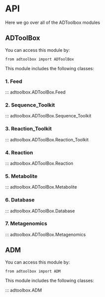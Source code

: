 # API

Here we go over all of the ADToolbox modules

## ADToolBox
You can access this module by:

```
from adtoolbox import ADToolBox 

```
This module includes the following classes:


### 1. Feed

::: adtoolbox.ADToolBox.Feed

### 2. Sequence_Toolkit 

::: adtoolbox.ADToolBox.Sequence_Toolkit

### 3. Reaction_Toolkit

::: adtoolbox.ADToolBox.Reaction_Toolkit

### 4. Reaction

::: adtoolbox.ADToolBox.Reaction

### 5. Metabolite

::: adtoolbox.ADToolBox.Metabolite

### 6. Database

::: adtoolbox.ADToolBox.Database

### 7. Metagenomics

::: adtoolbox.ADToolBox.Metagenomics


## ADM

You can access this module by:

```
from adtoolbox import ADM 

```
This module includes the following classes:

::: adtoolbox.ADM